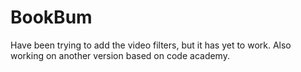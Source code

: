 # BookBum
 Have been trying to add the video filters, but it has yet to work. 
 Also working on another version based on code academy. 
